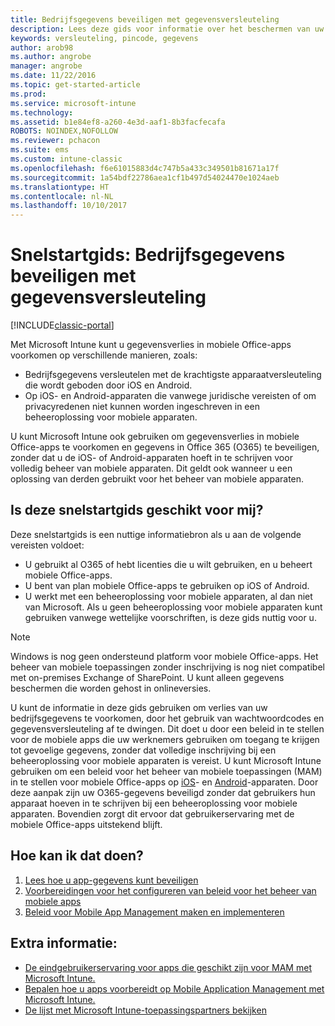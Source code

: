 ```yaml
---
title: Bedrijfsgegevens beveiligen met gegevensversleuteling
description: Lees deze gids voor informatie over het beschermen van uw bedrijf tegen gegevensverlies, door een beleid voor mobiele apps te gebruiken om een wachtwoordcode en gegevensversleuteling af te dwingen.
keywords: versleuteling, pincode, gegevens
author: arob98
ms.author: angrobe
manager: angrobe
ms.date: 11/22/2016
ms.topic: get-started-article
ms.prod: 
ms.service: microsoft-intune
ms.technology: 
ms.assetid: b1e84ef8-a260-4e3d-aaf1-8b3facfecafa
ROBOTS: NOINDEX,NOFOLLOW
ms.reviewer: pchacon
ms.suite: ems
ms.custom: intune-classic
ms.openlocfilehash: f6e61015883d4c747b5a433c349501b81671a17f
ms.sourcegitcommit: 1a54bdf22786aea1cf1b497d54024470e1024aeb
ms.translationtype: HT
ms.contentlocale: nl-NL
ms.lasthandoff: 10/10/2017
---
```

# <a name="quick-start-guide-protect-company-data-with-data-encryption"></a>Snelstartgids: Bedrijfsgegevens beveiligen met gegevensversleuteling

[!INCLUDE[classic-portal](../includes/classic-portal.md)]

Met Microsoft Intune kunt u gegevensverlies in mobiele Office-apps voorkomen op verschillende manieren, zoals:
- Bedrijfsgegevens versleutelen met de krachtigste apparaatversleuteling die wordt geboden door iOS en Android.
- Op iOS- en Android-apparaten die vanwege juridische vereisten of om privacyredenen niet kunnen worden ingeschreven in een beheeroplossing voor mobiele apparaten.

U kunt Microsoft Intune ook gebruiken om gegevensverlies in mobiele Office-apps te voorkomen en gegevens in Office 365 (O365) te beveiligen, zonder dat u de iOS- of Android-apparaten hoeft in te schrijven voor volledig beheer van mobiele apparaten. Dit geldt ook wanneer u een oplossing van derden gebruikt voor het beheer van mobiele apparaten.

## <a name="is-this-quick-start-guide-right-for-me"></a>Is deze snelstartgids geschikt voor mij?
Deze snelstartgids is een nuttige informatiebron als u aan de volgende vereisten voldoet:
- U gebruikt al O365 of hebt licenties die u wilt gebruiken, en u beheert mobiele Office-apps.
- U bent van plan mobiele Office-apps te gebruiken op iOS of Android.
- U werkt met een beheeroplossing voor mobiele apparaten, al dan niet van Microsoft. Als u geen beheeroplossing voor mobiele apparaten kunt gebruiken vanwege wettelijke voorschriften, is deze gids nuttig voor u.

> [!NOTE]
> Windows is nog geen ondersteund platform voor mobiele Office-apps. Het beheer van mobiele toepassingen zonder inschrijving is nog niet compatibel met on-premises Exchange of SharePoint. U kunt alleen gegevens beschermen die worden gehost in onlineversies.

U kunt de informatie in deze gids gebruiken om verlies van uw bedrijfsgegevens te voorkomen, door het gebruik van wachtwoordcodes en gegevensversleuteling af te dwingen. Dit doet u door een beleid in te stellen voor de mobiele apps die uw werknemers gebruiken om toegang te krijgen tot gevoelige gegevens, zonder dat volledige inschrijving bij een beheeroplossing voor mobiele apparaten is vereist. U kunt Microsoft Intune gebruiken om een beleid voor het beheer van mobiele toepassingen (MAM) in te stellen voor mobiele Office-apps op [iOS](https://products.office.com/mobile/office-mobile-apps-for-ios)- en [Android](https://products.office.com/mobile/office-mobile-apps-for-android)-apparaten. Door deze aanpak zijn uw O365-gegevens beveiligd zonder dat gebruikers hun apparaat hoeven in te schrijven bij een beheeroplossing voor mobiele apparaten. Bovendien zorgt dit ervoor dat gebruikerservaring met de mobiele Office-apps uitstekend blijft.

## <a name="how-do-i-do-it"></a>Hoe kan ik dat doen?
1.  [Lees hoe u app-gegevens kunt beveiligen](/intune-classic/deploy-use/protect-app-data-using-mobile-app-management-policies-with-microsoft-intune)
2.  [Voorbereidingen voor het configureren van beleid voor het beheer van mobiele apps](/intune-classic/deploy-use/get-ready-to-configure-mobile-app-management-policies-with-microsoft-intune)
3.  [Beleid voor Mobile App Management maken en implementeren](/intune-classic/deploy-use/create-and-deploy-mobile-app-management-policies-with-microsoft-intune)

## <a name="additional-information"></a>Extra informatie:
- [De eindgebruikerservaring voor apps die geschikt zijn voor MAM met Microsoft Intune.](/intune-classic/eploy-use/end-user-experience-for-mam-enabled-apps-with-microsoft-intune)
- [Bepalen hoe u apps voorbereidt op Mobile Application Management met Microsoft Intune.](/intune/apps-prepare-mobile-application-management)
- [De lijst met Microsoft Intune-toepassingspartners bekijken](https://www.microsoft.com/cloud-platform/microsoft-intune-partners)
